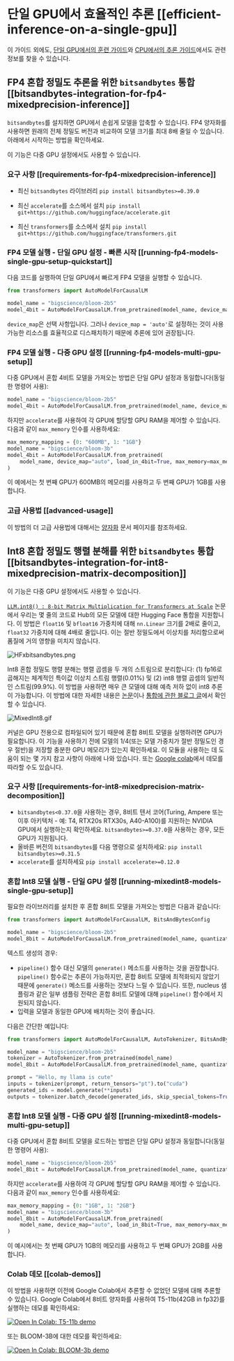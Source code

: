 <!--Copyright 2022 The HuggingFace Team. All rights reserved.

Licensed under the Apache License, Version 2.0 (the "License"); you may not use this file except in compliance with
the License. You may obtain a copy of the License at

http://www.apache.org/licenses/LICENSE-2.0

Unless required by applicable law or agreed to in writing, software distributed under the License is distributed on
an "AS IS" BASIS, WITHOUT WARRANTIES OR CONDITIONS OF ANY KIND, either express or implied. See the License for the

⚠️ Note that this file is in Markdown but contain specific syntax for our doc-builder (similar to MDX) that may not be
rendered properly in your Markdown viewer.

-->

# 단일 GPU에서 효율적인 추론 [[efficient-inference-on-a-single-gpu]]

이 가이드 외에도, [단일 GPU에서의 훈련 가이드](perf_train_gpu_one)와 [CPU에서의 추론 가이드](perf_infer_cpu)에서도 관련 정보를 찾을 수 있습니다.

## FP4 혼합 정밀도 추론을 위한 `bitsandbytes` 통합 [[bitsandbytes-integration-for-fp4-mixedprecision-inference]]

`bitsandbytes`를 설치하면 GPU에서 손쉽게 모델을 압축할 수 있습니다. FP4 양자화를 사용하면 원래의 전체 정밀도 버전과 비교하여 모델 크기를 최대 8배 줄일 수 있습니다. 아래에서 시작하는 방법을 확인하세요.

<Tip>

이 기능은 다중 GPU 설정에서도 사용할 수 있습니다.

</Tip>

### 요구 사항 [[requirements-for-fp4-mixedprecision-inference]]

- 최신 `bitsandbytes` 라이브러리
`pip install bitsandbytes>=0.39.0`

- 최신 `accelerate`를 소스에서 설치
`pip install git+https://github.com/huggingface/accelerate.git`

- 최신 `transformers`를 소스에서 설치
`pip install git+https://github.com/huggingface/transformers.git`

### FP4 모델 실행 - 단일 GPU 설정 - 빠른 시작 [[running-fp4-models-single-gpu-setup-quickstart]]

다음 코드를 실행하여 단일 GPU에서 빠르게 FP4 모델을 실행할 수 있습니다.

```py
from transformers import AutoModelForCausalLM

model_name = "bigscience/bloom-2b5"
model_4bit = AutoModelForCausalLM.from_pretrained(model_name, device_map="auto", load_in_4bit=True)
```
`device_map`은 선택 사항입니다. 그러나 `device_map = 'auto'`로 설정하는 것이 사용 가능한 리소스를 효율적으로 디스패치하기 때문에 추론에 있어 권장됩니다.

### FP4 모델 실행 - 다중 GPU 설정 [[running-fp4-models-multi-gpu-setup]]

다중 GPU에서 혼합 4비트 모델을 가져오는 방법은 단일 GPU 설정과 동일합니다(동일한 명령어 사용):
```py
model_name = "bigscience/bloom-2b5"
model_4bit = AutoModelForCausalLM.from_pretrained(model_name, device_map="auto", load_in_4bit=True)
```
하지만 `accelerate`를 사용하여 각 GPU에 할당할 GPU RAM을 제어할 수 있습니다. 다음과 같이 `max_memory` 인수를 사용하세요:

```py
max_memory_mapping = {0: "600MB", 1: "1GB"}
model_name = "bigscience/bloom-3b"
model_4bit = AutoModelForCausalLM.from_pretrained(
    model_name, device_map="auto", load_in_4bit=True, max_memory=max_memory_mapping
)
```
이 예에서는 첫 번째 GPU가 600MB의 메모리를 사용하고 두 번째 GPU가 1GB를 사용합니다.

### 고급 사용법 [[advanced-usage]]

이 방법의 더 고급 사용법에 대해서는 [양자화](main_classes/quantization) 문서 페이지를 참조하세요.

## Int8 혼합 정밀도 행렬 분해를 위한 `bitsandbytes` 통합 [[bitsandbytes-integration-for-int8-mixedprecision-matrix-decomposition]]

<Tip>

이 기능은 다중 GPU 설정에서도 사용할 수 있습니다.

</Tip>

[`LLM.int8() : 8-bit Matrix Multiplication for Transformers at Scale`](https://huggingface.co/papers/2208.07339) 논문에서 우리는 몇 줄의 코드로 Hub의 모든 모델에 대한 Hugging Face 통합을 지원합니다.
이 방법은 `float16` 및 `bfloat16` 가중치에 대해 `nn.Linear` 크기를 2배로 줄이고, `float32` 가중치에 대해 4배로 줄입니다. 이는 절반 정밀도에서 이상치를 처리함으로써 품질에 거의 영향을 미치지 않습니다.

![HFxbitsandbytes.png](https://cdn-uploads.huggingface.co/production/uploads/1659861207959-62441d1d9fdefb55a0b7d12c.png)

Int8 혼합 정밀도 행렬 분해는 행렬 곱셈을 두 개의 스트림으로 분리합니다: (1) fp16로 곱해지는 체계적인 특이값 이상치 스트림 행렬(0.01%) 및 (2) int8 행렬 곱셈의 일반적인 스트림(99.9%). 이 방법을 사용하면 매우 큰 모델에 대해 예측 저하 없이 int8 추론이 가능합니다.
이 방법에 대한 자세한 내용은 [논문](https://huggingface.co/papers/2208.07339)이나 [통합에 관한 블로그 글](https://huggingface.co/blog/hf-bitsandbytes-integration)에서 확인할 수 있습니다.

![MixedInt8.gif](https://cdn-uploads.huggingface.co/production/uploads/1660567469965-62441d1d9fdefb55a0b7d12c.gif)

커널은 GPU 전용으로 컴파일되어 있기 때문에 혼합 8비트 모델을 실행하려면 GPU가 필요합니다. 이 기능을 사용하기 전에 모델의 1/4(또는 모델 가중치가 절반 정밀도인 경우 절반)을 저장할 충분한 GPU 메모리가 있는지 확인하세요.
이 모듈을 사용하는 데 도움이 되는 몇 가지 참고 사항이 아래에 나와 있습니다. 또는 [Google colab](#colab-demos)에서 데모를 따라할 수도 있습니다.

### 요구 사항 [[requirements-for-int8-mixedprecision-matrix-decomposition]]

- `bitsandbytes<0.37.0`을 사용하는 경우, 8비트 텐서 코어(Turing, Ampere 또는 이후 아키텍처 - 예: T4, RTX20s RTX30s, A40-A100)를 지원하는 NVIDIA GPU에서 실행하는지 확인하세요. `bitsandbytes>=0.37.0`을 사용하는 경우, 모든 GPU가 지원됩니다.
- 올바른 버전의 `bitsandbytes`를 다음 명령으로 설치하세요:
`pip install bitsandbytes>=0.31.5`
- `accelerate`를 설치하세요
`pip install accelerate>=0.12.0`

### 혼합 Int8 모델 실행 - 단일 GPU 설정 [[running-mixedint8-models-single-gpu-setup]]

필요한 라이브러리를 설치한 후 혼합 8비트 모델을 가져오는 방법은 다음과 같습니다:

```py
from transformers import AutoModelForCausalLM, BitsAndBytesConfig

model_name = "bigscience/bloom-2b5"
model_8bit = AutoModelForCausalLM.from_pretrained(model_name, quantization_config=BitsAndBytesConfig(load_in_8bit=True))
```

텍스트 생성의 경우:

* `pipeline()` 함수 대신 모델의 `generate()` 메소드를 사용하는 것을 권장합니다. `pipeline()` 함수로는 추론이 가능하지만, 혼합 8비트 모델에 최적화되지 않았기 때문에 `generate()` 메소드를 사용하는 것보다 느릴 수 있습니다. 또한, nucleus 샘플링과 같은 일부 샘플링 전략은 혼합 8비트 모델에 대해 `pipeline()` 함수에서 지원되지 않습니다.
* 입력을 모델과 동일한 GPU에 배치하는 것이 좋습니다.

다음은 간단한 예입니다:

```py
from transformers import AutoModelForCausalLM, AutoTokenizer, BitsAndBytesConfig

model_name = "bigscience/bloom-2b5"
tokenizer = AutoTokenizer.from_pretrained(model_name)
model_8bit = AutoModelForCausalLM.from_pretrained(model_name, quantization_config=BitsAndBytesConfig(load_in_8bit=True))

prompt = "Hello, my llama is cute"
inputs = tokenizer(prompt, return_tensors="pt").to("cuda")
generated_ids = model.generate(**inputs)
outputs = tokenizer.batch_decode(generated_ids, skip_special_tokens=True)
```


### 혼합 Int8 모델 실행 - 다중 GPU 설정 [[running-mixedint8-models-multi-gpu-setup]]

다중 GPU에서 혼합 8비트 모델을 로드하는 방법은 단일 GPU 설정과 동일합니다(동일한 명령어 사용):
```py
model_name = "bigscience/bloom-2b5"
model_8bit = AutoModelForCausalLM.from_pretrained(model_name, quantization_config=BitsAndBytesConfig(load_in_8bit=True))
```
하지만 `accelerate`를 사용하여 각 GPU에 할당할 GPU RAM을 제어할 수 있습니다. 다음과 같이 `max_memory` 인수를 사용하세요:

```py
max_memory_mapping = {0: "1GB", 1: "2GB"}
model_name = "bigscience/bloom-3b"
model_8bit = AutoModelForCausalLM.from_pretrained(
    model_name, device_map="auto", load_in_8bit=True, max_memory=max_memory_mapping
)
```
이 예시에서는 첫 번째 GPU가 1GB의 메모리를 사용하고 두 번째 GPU가 2GB를 사용합니다.

### Colab 데모 [[colab-demos]]

이 방법을 사용하면 이전에 Google Colab에서 추론할 수 없었던 모델에 대해 추론할 수 있습니다.
Google Colab에서 8비트 양자화를 사용하여 T5-11b(42GB in fp32)를 실행하는 데모를 확인하세요:

[![Open In Colab: T5-11b demo](https://colab.research.google.com/assets/colab-badge.svg)](https://colab.research.google.com/drive/1YORPWx4okIHXnjW7MSAidXN29mPVNT7F?usp=sharing)

또는 BLOOM-3B에 대한 데모를 확인하세요:

[![Open In Colab: BLOOM-3b demo](https://colab.research.google.com/assets/colab-badge.svg)](https://colab.research.google.com/drive/1qOjXfQIAULfKvZqwCen8-MoWKGdSatZ4?usp=sharing)